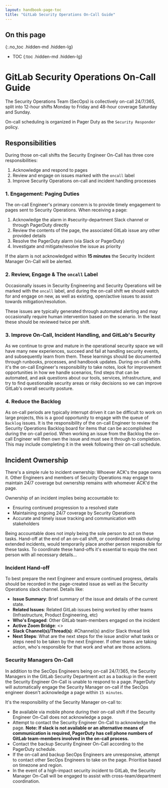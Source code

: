 ```yaml
---
layout: handbook-page-toc
title: "GitLab Security Operations On-Call Guide"
---
```


## On this page
{:.no_toc .hidden-md .hidden-lg}

- TOC
{:toc .hidden-md .hidden-lg}

# GitLab Security Operations On-Call Guide

The Security Operations Team (SecOps) is collectively on-call 24/7/365, split into 12-hour shifts Monday to Friday and 48-hour coverage Saturday and Sunday.

On-call scheduling is organized in Pager Duty as the `Security Responder` policy.

## Responsibilities

During those on-call shifts the Security Engineer On-Call has three core responsibilities:

1. Acknowledge and respond to pages
1. Review and engage on issues marked with the `oncall` label
1. Improve Security Operations on-call and incident handling processes

### 1. Engagement: Paging Duties

The on-call Engineer's primary concern is to provide timely engagement to pages sent to Security Operations.  When receiving a page:

1. Acknowledge the alarm in #security-department Slack channel or through PagerDuty directly
1. Review the contents of the page, the associated GitLab issue any other provided details
1. Resolve the PagerDuty alarm (via Slack or PagerDuty)
1. Investigate and mitigate/resolve the issue as priority

If the alarm is not acknowledged within **15 minutes** the Security Incident Manager On-Call will be alerted.

### 2. Review, Engage & The `oncall` Label

Occasionally issues in Security Engineering and Security Operations will be marked with the `oncall` label, and during the on-call shift we should watch for and engage on new, as well as existing, open/active issues to assist towards mitigation/resolution.

These issues are typically generated through automated alerting and may occasionally require human intervention based on the scenario. In the least these should be reviewed twice per shift.

### 3. Improve On-Call, Incident Handling, and GitLab's Security

As we continue to grow and mature in the operational security space we will have many new experiences, succeed and fail at handling security events, and subsequently learn from them. These learnings should be documented through runbooks, processes, and handbook updates. During on-call shifts it's the on-call Engineer's responsibility to take notes, look for improvement opportunities in how we handle scenarios, find steps that can be automated, and ask questions about our tools, services, infrastructure, and try to find questionable security areas or risky decisions so we can improve GitLab's overall security posture.

### 4. Reduce the Backlog

As on-call periods are typically interrupt driven it can be difficult to work on large projects, this is a good opportunity to engage with the queue of `Backlog` issues. It is the responsibility of the on-call Engineer to review the Security Operations Backlog board for items that can be accomplished during the on-call period. When working an issue from the Backlog the on-call Engineer will then own the issue and must see it through to completion. This may include completing it in the week following their on-call schedule.

## Incident Ownership

There's a simple rule to incident ownership: Whoever ACK's the page owns it. Other Engineers and members of Security Operations may engage to maintain 24/7 coverage but ownership remains with whomever ACK'd the page.

Ownership of an incident implies being accountable to:

* Ensuring continued progression to a resolved state
* Maintaining ongoing 24/7 coverage by Security Operations
* Accurate and timely issue tracking and communication with stakeholders

Being accountable does not imply being the sole person to act on these tasks. Hand-off at the end of an on-call shift, or coordinated breaks during extended incidents, would temporarily place another person responsible for these tasks. To coordinate these hand-offs it's essential to equip the next person with all necessary details...

### Incident Hand-off

To best prepare the next Engineer and ensure continued progress, details should be recorded in the page-created issue as well as the Security Operations slack channel. Details like:

* **Issue Summary**: Brief summary of the issue and details of the current state.
* **Related Issues**: Related GitLab issues being worked by other teams (Infrastructure, Product Engineering, etc)
* **Who's Engaged**: Other GitLab team-members engaged on the incident
* **Active Zoom Bridge**: <<Zoom Bridge URL>>
* **Slack Channel(s)/Thread(s)**: #Channel(s) and/or Slack thread link
* **Next Steps**: What are the next steps for the issue and/or what tasks or steps need to be taken by the next Engineer. If other teams are taking action, who's responsible for that work and what are those actions.

### Security Managers On-Call

In addition to the SecOps Engineers being on-call 24/7/365, the Security Managers in the GitLab Security Department act as a backup in the event the Security Engineer On-Call is unable to respond to a page.  PagerDuty will automatically engage the Security Manager on-call if the SecOps engineer doesn't acknowledge a page within `15 minutes`. 

It's the responsibility of the Security Manager on-call to:

* Be available via mobile phone during their on-call shift if the Security Engineer On-Call does not acknowledge a page.
* Attempt to contact the Security Engineer On-Call to acknowledge the page. **Note: If slack is not available or an alternative means of communication is required, PagerDuty has cell phone numbers of GitLab team-members involved in the on-call process.**
* Contact the backup Security Engineer On-Call according to the PagerDuty schedule.
* If the on-call and backup SecOps Engineers are unresponsive, attempt to contact other SecOps Engineers to take on the page.  Prioritise based on timezone and region.
* In the event of a high-impact security incident to GitLab, the Security Manager On-Call will be engaged to assist with cross-team/department coordination.
